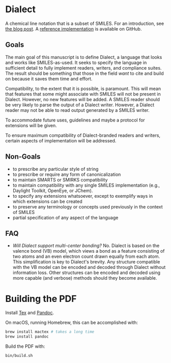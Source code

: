 # Dialect

A chemical line notation that is a subset of SMILES. For an introduction, see [the blog post](https://depth-first.com/articles/2021/09/22/beyond-smiles/). A [reference implementation](https://github.com/rapodaca/dialect.rs) is available on GitHub.

## Goals

The main goal of this manuscript is to define Dialect, a language that looks and works like SMILES-as-used. It seeks to specify the language in sufficient detail to fully implement readers, writers, and compliance suites. The result should be something that those in the field *want* to cite and build on because it saves them time and effort.

Compatibility, to the extent that it is possible, is paramount. This will mean that features that some might associate with SMILES will not be present in Dialect. However, no new features will be added. A SMILES reader should be very likely to parse the output of a Dialect writer. However, a Dialect reader may not be able to read output generated by a SMILES writer.

To accommodate future uses, guidelines and maybe a protocol for extensions will be given.

To ensure maximum compatibility of Dialect-branded readers and writers, certain aspects of implementation will be addressed.

## Non-Goals

- to prescribe any particular style of string
- to prescribe or require any form of canonicalization
- to maintain SMARTS or SMIRKS compatibility
- to maintain compatibility with any single SMILES implementation (e.g., Daylight Toolkit, OpenEye, or JChem).
- to specify any extensions whatsoever, except to exemplify ways in which extensions can be created
- to preserve any terminology or concepts used previously in the context of SMILES
- partial specification of any aspect of the language

## FAQ

- *Will Dialect support multi-center bonding?* No. Dialect is based on the valence bond (VB) model, which views a bond as a feature consisting of two atoms and an even electron count drawn equally from each atom. This simplification is key to Dialect's brevity. Any structure compatible with the VB model can be encoded and decoded through Dialect without information loss. Other structures can be encoded and decoded using more capable (and verbose) methods should they become available.

# Building the PDF

Install [Tex](https://www.latex-project.org/get/) and [Pandoc](https://pandoc.org).

On macOS, running Homebrew, this can be accomplished with:

```bash
brew install mactex # takes a long time
brew install pandoc
```

Build the PDF with:

```bash
bin/build.sh
```